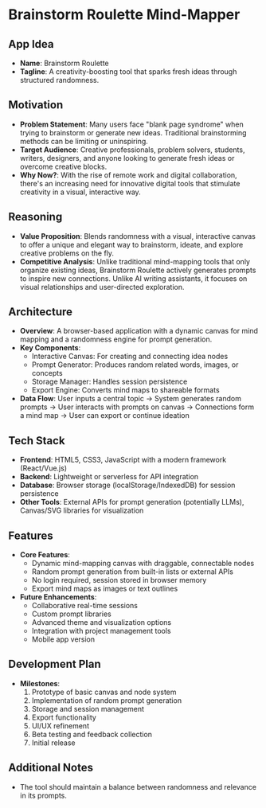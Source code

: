 # Brainstorm Roulette Mind-Mapper

## App Idea
- **Name**: Brainstorm Roulette
- **Tagline**: A creativity-boosting tool that sparks fresh ideas through structured randomness.

## Motivation
- **Problem Statement**: Many users face "blank page syndrome" when trying to brainstorm or generate new ideas. Traditional brainstorming methods can be limiting or uninspiring.
- **Target Audience**: Creative professionals, problem solvers, students, writers, designers, and anyone looking to generate fresh ideas or overcome creative blocks.
- **Why Now?**: With the rise of remote work and digital collaboration, there's an increasing need for innovative digital tools that stimulate creativity in a visual, interactive way.

## Reasoning
- **Value Proposition**: Blends randomness with a visual, interactive canvas to offer a unique and elegant way to brainstorm, ideate, and explore creative problems on the fly.
- **Competitive Analysis**: Unlike traditional mind-mapping tools that only organize existing ideas, Brainstorm Roulette actively generates prompts to inspire new connections. Unlike AI writing assistants, it focuses on visual relationships and user-directed exploration.

## Architecture
- **Overview**: A browser-based application with a dynamic canvas for mind mapping and a randomness engine for prompt generation.
- **Key Components**:
  - Interactive Canvas: For creating and connecting idea nodes
  - Prompt Generator: Produces random related words, images, or concepts
  - Storage Manager: Handles session persistence
  - Export Engine: Converts mind maps to shareable formats
- **Data Flow**: User inputs a central topic → System generates random prompts → User interacts with prompts on canvas → Connections form a mind map → User can export or continue ideation

## Tech Stack
- **Frontend**: HTML5, CSS3, JavaScript with a modern framework (React/Vue.js)
- **Backend**: Lightweight or serverless for API integration
- **Database**: Browser storage (localStorage/IndexedDB) for session persistence
- **Other Tools**: External APIs for prompt generation (potentially LLMs), Canvas/SVG libraries for visualization

## Features
- **Core Features**:
  - Dynamic mind-mapping canvas with draggable, connectable nodes
  - Random prompt generation from built-in lists or external APIs
  - No login required, session stored in browser memory
  - Export mind maps as images or text outlines
- **Future Enhancements**:
  - Collaborative real-time sessions
  - Custom prompt libraries
  - Advanced theme and visualization options
  - Integration with project management tools
  - Mobile app version

## Development Plan
- **Milestones**:
  1. Prototype of basic canvas and node system
  2. Implementation of random prompt generation
  3. Storage and session management
  4. Export functionality
  5. UI/UX refinement
  6. Beta testing and feedback collection
  7. Initial release

## Additional Notes
- The tool should maintain a balance between randomness and relevance in its prompts.
